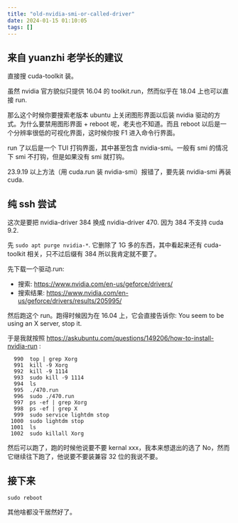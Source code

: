 ```yaml
---
title: "old-nvidia-smi-or-called-driver"
date: 2024-01-15 01:10:05
tags: []
---
```

## 来自 yuanzhi 老学长的建议

直接搜 cuda-toolkit 装。

虽然 nvidia 官方貌似只提供 16.04 的 toolkit.run，然而似乎在 18.04 上也可以直接 run.

那么这个时候你要搜索老版本 ubuntu 上关闭图形界面以后装 nvidia 驱动的方式。为什么要禁用图形界面 + reboot 呢，老夫也不知道。而且 reboot 以后是一个分辨率很低的可视化界面，这时候你按 F1 进入命令行界面。

run 了以后是一个 TUI 打钩界面，其中甚至包含 nvidia-smi。一般有 smi 的情况下 smi 不打钩，但是如果没有 smi 就打钩。

23.9.19 以上方法（用 cuda.run 装 nvidia-smi）报错了，要先装 nvidia-smi 再装 cuda.

## 纯 ssh 尝试

这次是要把 nvidia-driver 384 换成 nvidia-driver 470. 因为 384 不支持 cuda 9.2.

先 `sudo apt purge nvidia-*`. 它删除了 1G 多的东西，其中看起来还有 cuda-toolkit 相关，只不过后缀有 384 所以我肯定就不要了。

先下载一个驱动.run:

- 搜索: https://www.nvidia.com/en-us/geforce/drivers/
- 搜索结果: https://www.nvidia.com/en-us/geforce/drivers/results/205995/

然后跑这个 run。跑得时候因为在 16.04 上，它会直接告诉你: You seem to be using an X server, stop it.

于是我就按照 https://askubuntu.com/questions/149206/how-to-install-nvidia-run    :

```
  990  top | grep Xorg
  991  kill -9 Xorg
  992  kill -9 1114
  993  sudo kill -9 1114
  994  ls
  995  ./470.run
  996  sudo ./470.run
  997  ps -ef | grep Xorg
  998  ps -ef | grep X
  999  sudo service lightdm stop
 1000  sudo lightdm stop
 1001  ls
 1002  sudo killall Xorg
```

然后可以跑了，跑的时候他说要不要 kernal xxx，我本来想退出的选了 No，然而它继续往下跑了，他说要不要装兼容 32 位的我说不要。

## 接下来

```
sudo reboot
```

其他啥都没干居然好了。

